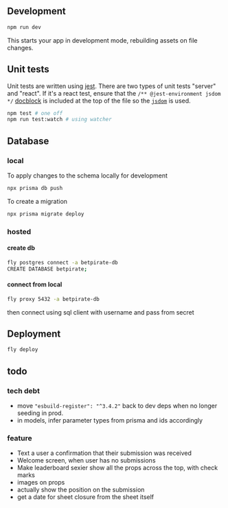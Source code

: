 ## Development

```sh
npm run dev
```

This starts your app in development mode, rebuilding assets on file changes.

## Unit tests

Unit tests are written using [jest](https://jestjs.io/). There are two types of unit tests "server" and "react". If it's a react test, ensure that the `/** @jest-environment jsdom */` [docblock](https://jestjs.io/docs/configuration#testenvironment-string) is included at the top of the file so the [`jsdom`](https://github.com/jsdom/jsdom) is used.

```sh
npm test # one off
npm run test:watch # using watcher
```

## Database

### local

To apply changes to the schema locally for development

```sh
npx prisma db push
```

To create a migration

```sh
npx prisma migrate deploy
```

### hosted

#### create db
```sh
fly postgres connect -a betpirate-db
CREATE DATABASE betpirate;
```

#### connect from local

```sh
fly proxy 5432 -a betpirate-db
```
then connect using sql client with username and pass from secret

## Deployment

```sh
fly deploy
```

## todo


### tech debt
- move `"esbuild-register": "^3.4.2"` back to dev deps when no longer seeding in prod.
- in models, infer parameter types from prisma and <exclude> ids accordingly

### feature
- Text a user a confirmation that their submission was received
- Welcome screen, when user has no submissions
- Make leaderboard sexier
    show all the props across the top, with check marks
- images on props
- actually show the position on the submission
- get a date for sheet closure from the sheet itself